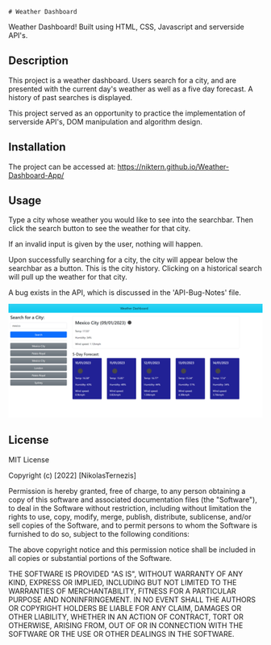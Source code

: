     # Weather Dashboard
Weather Dashboard! Built using HTML, CSS, Javascript and serverside API's.

## Description

This project is a weather dashboard. Users search for a city, and are presented with the current day's weather as well as a five day forecast. A history of past searches is displayed.

This project served as an opportunity to practice the implementation of serverside API's, DOM manipulation and algorithm design.

## Installation

The project can be accessed at: https://niktern.github.io/Weather-Dashboard-App/

## Usage

Type a city whose weather you would like to see into the searchbar. Then click the search button to see the weather for that city.

If an invalid input is given by the user, nothing will happen.

Upon successfully searching for a city, the city will appear below the searchbar as a button. This is the city history. Clicking on a historical search will pull up the weather for that city.

A bug exists in the API, which is discussed in the 'API-Bug-Notes' file.

![Weather Dashboard](Assets/Live-Weather-Dashboard.png)

## License

MIT License

Copyright (c) [2022] [NikolasTernezis]

Permission is hereby granted, free of charge, to any person obtaining a copy
of this software and associated documentation files (the "Software"), to deal
in the Software without restriction, including without limitation the rights
to use, copy, modify, merge, publish, distribute, sublicense, and/or sell
copies of the Software, and to permit persons to whom the Software is
furnished to do so, subject to the following conditions:

The above copyright notice and this permission notice shall be included in all
copies or substantial portions of the Software.

THE SOFTWARE IS PROVIDED "AS IS", WITHOUT WARRANTY OF ANY KIND, EXPRESS OR
IMPLIED, INCLUDING BUT NOT LIMITED TO THE WARRANTIES OF MERCHANTABILITY,
FITNESS FOR A PARTICULAR PURPOSE AND NONINFRINGEMENT. IN NO EVENT SHALL THE
AUTHORS OR COPYRIGHT HOLDERS BE LIABLE FOR ANY CLAIM, DAMAGES OR OTHER
LIABILITY, WHETHER IN AN ACTION OF CONTRACT, TORT OR OTHERWISE, ARISING FROM,
OUT OF OR IN CONNECTION WITH THE SOFTWARE OR THE USE OR OTHER DEALINGS IN THE
SOFTWARE.